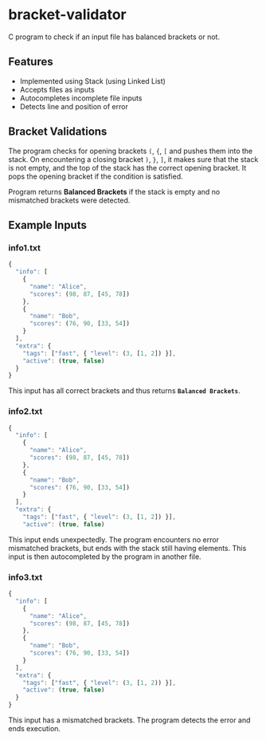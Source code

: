 # bracket-validator
C program to check if an input file has balanced brackets or not.

## Features
- Implemented using Stack (using Linked List)
- Accepts files as inputs
- Autocompletes incomplete file inputs
- Detects line and position of error

## Bracket Validations
The program checks for opening brackets `(`, `{`, `[` and pushes them into the stack. On encountering a closing bracket `)`, `}`, `]`, it makes sure that the stack is not empty, and the top of the stack has the correct opening bracket. It pops the opening bracket if the condition is satisfied.

Program returns **Balanced Brackets** if the stack is empty and no mismatched brackets were detected.

## Example Inputs
### info1.txt
```js
{
  "info": [
    {
      "name": "Alice",
      "scores": (98, 87, [45, 78])
    },
    {
      "name": "Bob",
      "scores": (76, 90, [33, 54])
    }
  ],
  "extra": {
    "tags": ["fast", { "level": (3, [1, 2]) }],
    "active": (true, false)
  }
}
```
This input has all correct brackets and thus returns **`Balanced Brackets`**.

### info2.txt
```js
{
  "info": [
    {
      "name": "Alice",
      "scores": (98, 87, [45, 78])
    },
    {
      "name": "Bob",
      "scores": (76, 90, [33, 54])
    }
  ],
  "extra": {
    "tags": ["fast", { "level": (3, [1, 2]) }],
    "active": (true, false)
```
This input ends unexpectedly. The program encounters no error mismatched brackets, but ends with the stack still having elements. 
This input is then autocompleted by the program in another file.

### info3.txt
```js
{
  "info": [
    {
      "name": "Alice",
      "scores": (98, 87, [45, 78])
    },
    {
      "name": "Bob",
      "scores": (76, 90, [33, 54])
    }
  ],
  "extra": {
    "tags": ["fast", { "level": (3, [1, 2)) }],
    "active": (true, false)
  }
}
```
This input has a mismatched brackets. The program detects the error and ends execution.
